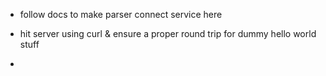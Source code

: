 * follow docs to make parser connect service here
* hit server using curl & ensure a proper round trip for dummy hello world stuff


*

